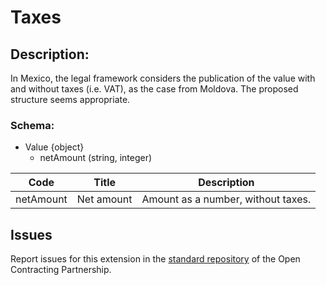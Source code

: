 # Taxes
## Description:

In Mexico, the legal framework considers the publication of the value with and without taxes (i.e. VAT), as the case from Moldova. The proposed structure seems appropriate.

### Schema:

  - Value {object}
    - netAmount (string, integer)
    
**Code** | **Title** | **Description**
--|--|--
netAmount | Net amount | Amount as a number, without taxes.

## Issues 

Report issues for this extension in the [standard repository](https://github.com/open-contracting/standard/issues/383) of the Open Contracting Partnership.

